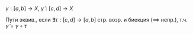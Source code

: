 $\gamma:[a,b]\to X$, $\widetilde{\gamma}:[c, d]\to X$

Пути эквив., если $\exists \tau: [c, d]\to [a,b]$ стр. возр. и биекция ($\implies$ непр.), т.ч. $\widetilde{\gamma}=\gamma\circ \tau$

